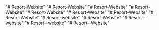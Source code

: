 "# Resort-Website" 
"# Resort-Website" 
"# Resort-Website" 
"# Resort-Website" 
"# Resort-Website" 
"# Resort-Website" 
"# Resort-Website" 
"# Resort-Website" 
"# Resort-website" 
"# Resort-Website" 
"# Resort--website" 
"# Resort--website" 
"# Resort--Website" 
